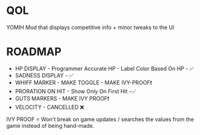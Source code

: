 # QOL
YOMIH Mod that displays competitive info + minor tweaks to the UI

# ROADMAP
- HP DISPLAY - Programmer Accurate HP - Label Color Based On HP - ✅
- SADNESS DISPLAY - ✅
- WHIFF MARKER - MAKE TOGGLE - MAKE IVY-PROOF❗️
- PRORATION ON HIT - Show Only On First Hit -✅
- GUTS MARKERS - MAKE IVY PROOF❗️
- VELOCITY - CANCELLED ❌

IVY PROOF = Won't break on game updates / searches the values from the game instead of being hand-made.
